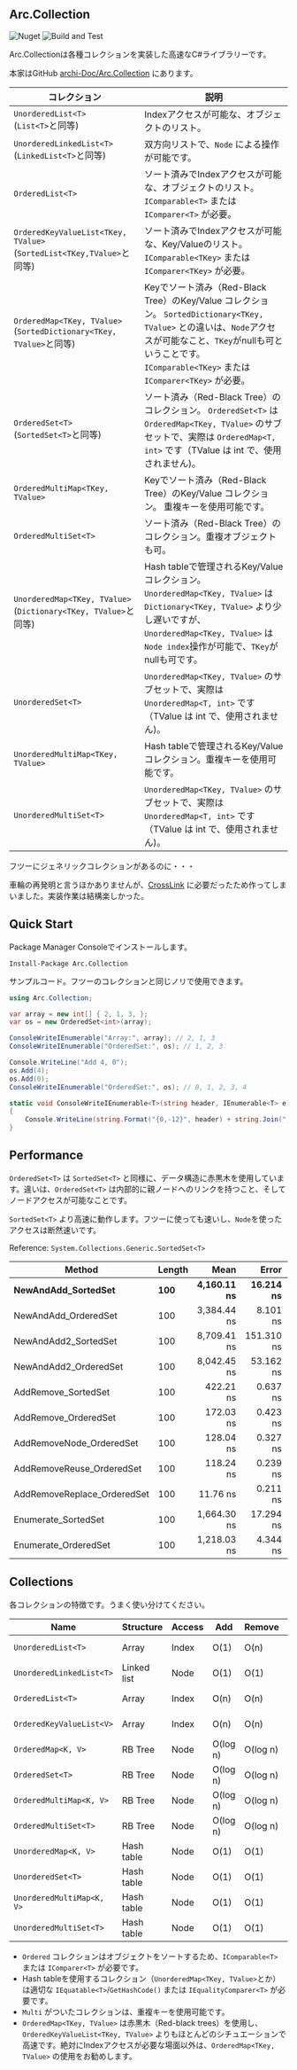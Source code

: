 ﻿## Arc.Collection
![Nuget](https://img.shields.io/nuget/v/Arc.Collection) ![Build and Test](https://github.com/archi-Doc/Arc.Collection/workflows/Build%20and%20Test/badge.svg)

Arc.Collectionは各種コレクションを実装した高速なC#ライブラリーです。

本家はGitHub [archi-Doc/Arc.Collection](https://github.com/archi-Doc/Arc.Collection) にあります。

| コレクション                                                 | 説明                                                         |
| ------------------------------------------------------------ | ------------------------------------------------------------ |
| ```UnorderedList<T>  ``` <br />(`List<T>`と同等)             | Indexアクセスが可能な、オブジェクトのリスト。                |
| ```UnorderedLinkedList<T>```<br />(`LinkedList<T>`と同等)    | 双方向リストで、`Node` による操作が可能です。                |
| ```OrderedList<T> ```                                        | ソート済みでIndexアクセスが可能な、オブジェクトのリスト。<br />`IComparable<T>` または `IComparer<T>` が必要。 |
| ```OrderedKeyValueList<TKey, TValue>``` <br />(`SortedList<TKey,TValue>`と同等) | ソート済みでIndexアクセスが可能な、Key/Valueのリスト。<br />`IComparable<TKey>` または `IComparer<TKey>` が必要。 |
| ```OrderedMap<TKey, TValue>``` (`SortedDictionary<TKey, TValue>`と同等) | Keyでソート済み（Red-Black Tree）のKey/Value コレクション。 `SortedDictionary<TKey, TValue>` との違いは、`Node`アクセスが可能なこと、`TKey`がnullも可ということです。<br />`IComparable<TKey>` または `IComparer<TKey>` が必要。 |
| ```OrderedSet<T>```<br />(`SortedSet<T>`と同等)              | ソート済み（Red-Black Tree）のコレクション。 `OrderedSet<T>` は `OrderedMap<TKey, TValue>` のサブセットで、実際は ```OrderedMap<T, int>``` です（TValue は int で、使用されません)。 |
| ```OrderedMultiMap<TKey, TValue>```                          | Keyでソート済み（Red-Black Tree）のKey/Value コレクション。 重複キーを使用可能です。 |
| ```OrderedMultiSet<T>```                                     | ソート済み（Red-Black Tree）のコレクション。重複オブジェクトも可。 |
| `UnorderedMap<TKey, TValue>`<br />(`Dictionary<TKey, TValue>`と同等) | Hash tableで管理されるKey/Value コレクション。`UnorderedMap<TKey, TValue>` は `Dictionary<TKey, TValue>` より少し遅いですが、`UnorderedMap<TKey, TValue>` は`Node index`操作が可能で、`TKey`がnullも可です。 |
| ```UnorderedSet<T>```                                        | `UnorderedMap<TKey, TValue>` のサブセットで、実際は `UnorderedMap<T, int>` です（TValue は int で、使用されません)。 |
| ```UnorderedMultiMap<TKey, TValue>```                        | Hash tableで管理されるKey/Value コレクション。重複キーを使用可能です。 |
| ```UnorderedMultiSet<T>```                                   | `UnorderedMap<TKey, TValue>` のサブセットで、実際は `UnorderedMap<T, int>` です（TValue は int で、使用されません)。 |



フツーにジェネリックコレクションがあるのに・・・

車輪の再発明と言うほかありませんが、[CrossLink](https://github.com/archi-Doc/CrossLink) に必要だったため作ってしまいました。実装作業は結構楽しかった。



## Quick Start

Package Manager Consoleでインストールします。

```
Install-Package Arc.Collection
```

サンプルコード。フツーのコレクションと同じノリで使用できます。

```csharp
using Arc.Collection;
```

```csharp
var array = new int[] { 2, 1, 3, };
var os = new OrderedSet<int>(array);

ConsoleWriteIEnumerable("Array:", array); // 2, 1, 3
ConsoleWriteIEnumerable("OrderedSet:", os); // 1, 2, 3

Console.WriteLine("Add 4, 0");
os.Add(4);
os.Add(0);
ConsoleWriteIEnumerable("OrderedSet:", os); // 0, 1, 2, 3, 4

static void ConsoleWriteIEnumerable<T>(string header, IEnumerable<T> e)
{
    Console.WriteLine(string.Format("{0,-12}", header) + string.Join(", ", e));
}
```



## Performance

`OrderedSet<T>` は `SortedSet<T>` と同様に、データ構造に赤黒木を使用しています。違いは、`OrderedSet<T>` は内部的に親ノードへのリンクを持つこと、そしてノードアクセスが可能なことです。

`SortedSet<T>` より高速に動作します。フツーに使っても速いし、`Node`を使ったアクセスは断然速いです。

Reference: `System.Collections.Generic.SortedSet<T>`

| Method                      | Length    |                Mean |            Error |           StdDev |              Median |       Gen 0 |    Allocated |
| --------------------------- | --------- | ------------------: | ---------------: | ---------------: | ------------------: | ----------: | -----------: |
| **NewAndAdd_SortedSet**     | **100**   |     **4,160.11 ns** |    **16.214 ns** |    **22.730 ns** |     **4,157.33 ns** |  **1.0223** |   **4288 B** |
| NewAndAdd_OrderedSet        | 100       |         3,384.44 ns |         8.101 ns |        12.126 ns |         3,384.49 ns |      1.4381 |       6024 B |
| NewAndAdd2_SortedSet        | 100       |         8,709.41 ns |       151.310 ns |       221.788 ns |         8,551.29 ns |      1.8463 |       7776 B |
| NewAndAdd2_OrderedSet       | 100       |         8,042.45 ns |        53.162 ns |        79.570 ns |         8,043.79 ns |      2.0599 |       8664 B |
| AddRemove_SortedSet         | 100       |           422.21 ns |         0.637 ns |         0.934 ns |           421.94 ns |      0.0381 |        160 B |
| AddRemove_OrderedSet        | 100       |           172.03 ns |         0.423 ns |         0.593 ns |           171.93 ns |      0.0534 |        224 B |
| AddRemoveNode_OrderedSet    | 100       |           128.04 ns |         0.327 ns |         0.469 ns |           127.89 ns |      0.0534 |        224 B |
| AddRemoveReuse_OrderedSet   | 100       |           118.24 ns |         0.239 ns |         0.335 ns |           118.13 ns |           - |            - |
| AddRemoveReplace_OrderedSet | 100       |            11.76 ns |         0.211 ns |         0.289 ns |            11.54 ns |           - |            - |
| Enumerate_SortedSet         | 100       |         1,664.30 ns |        17.294 ns |        25.349 ns |         1,682.97 ns |      0.0401 |        168 B |
| Enumerate_OrderedSet        | 100       |         1,218.03 ns |         4.344 ns |         6.230 ns |         1,219.51 ns |      0.0114 |         48 B |



## Collections

各コレクションの特徴です。うまく使い分けてください。

| Name                          | Structure   | Access | Add      | Remove   | Search   | Sort       | Enum.    |
| ----------------------------- | ----------- | ------ | -------- | -------- | -------- | ---------- | -------- |
| ```UnorderedList<T>```        | Array       | Index  | O(1)     | O(n)     | O(n)     | O(n log n) | O(1)     |
| ```UnorderedLinkedList<T>```  | Linked list | Node   | O(1)     | O(1)     | O(n)     | O(n log n) | O(1)     |
| ```OrderedList<T>```          | Array       | Index  | O(n)     | O(n)     | O(log n) | Sorted     | O(1)     |
| ```OrderedKeyValueList<V>```  | Array       | Index  | O(n)     | O(n)     | O(log n) | Sorted     | O(1)     |
| ```OrderedMap<K, V>```        | RB Tree     | Node   | O(log n) | O(log n) | O(log n) | Sorted     | O(log n) |
| ```OrderedSet<T>```           | RB Tree     | Node   | O(log n) | O(log n) | O(log n) | Sorted     | O(log n) |
| ```OrderedMultiMap<K, V>```   | RB Tree     | Node   | O(log n) | O(log n) | O(log n) | Sorted     | O(log n) |
| ```OrderedMultiSet<T>```      | RB Tree     | Node   | O(log n) | O(log n) | O(log n) | Sorted     | O(log n) |
| ```UnorderedMap<K, V>```      | Hash table  | Node   | O(1)     | O(1)     | O(1)     | -          | O(1)     |
| ```UnorderedSet<T>```         | Hash table  | Node   | O(1)     | O(1)     | O(1)     | -          | O(1)     |
| ```UnorderedMultiMap<K, V>``` | Hash table  | Node   | O(1)     | O(1)     | O(1)     | -          | O(1)     |
| ```UnorderedMultiSet<T>```    | Hash table  | Node   | O(1)     | O(1)     | O(1)     | -          | O(1)     |

- `Ordered` コレクションはオブジェクトをソートするため、`IComparable<T>` または `IComparer<T>` が必要です。
- Hash tableを使用するコレクション（`UnorderedMap<TKey, TValue>`とか）は適切な ```IEquatable<T>```/```GetHashCode()``` または `IEqualityComparer<T>` が必要です。
- ```Multi``` がついたコレクションは、重複キーを使用可能です。
- `OrderedMap<TKey, TValue>` は赤黒木（Red-black trees）を使用し、`OrderedKeyValueList<TKey, TValue>` よりもほとんどのシチュエーションで高速です。絶対にIndexアクセスが必要な場面以外は、`OrderedMap<TKey, TValue>` の使用をお勧めします。

